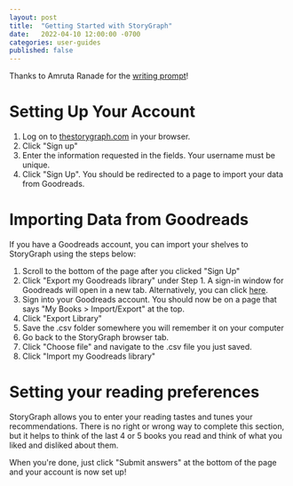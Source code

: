 ```yaml
---
layout: post
title:  "Getting Started with StoryGraph"
date:   2022-04-10 12:00:00 -0700
categories: user-guides
published: false
---
```


Thanks to Amruta Ranade for the [writing prompt](https://techwriting.ck.page/posts/ask-me-anything-about-tech-writing-portfolios)!

# Setting Up Your Account
1.	Log on to [thestorygraph.com](https://www.thestorygraph.com) in your browser.
2.  Click "Sign up"
2.	Enter the information requested in the fields. Your username must be unique.
3.	Click "Sign Up". You should be redirected to a page to import your data from Goodreads.

# Importing Data from Goodreads
If you have a Goodreads account, you can import your shelves to StoryGraph using the steps below:
1.	Scroll to the bottom of the page after you clicked "Sign Up"
2.	Click "Export my Goodreads library" under Step 1. A sign-in window for Goodreads will open in a new tab. Alternatively, you can click [here](https://www.goodreads.com/review/import).
3.	Sign into your Goodreads account. You should now be on a page that says "My Books > Import/Export" at the top.
4.	Click "Export Library"
5.	Save the .csv folder somewhere you will remember it on your computer
6.	Go back to the StoryGraph browser tab.
7.	Click "Choose file" and navigate to the .csv file you just saved.
8.	Click "Import my Goodreads library"

# Setting your reading preferences
StoryGraph allows you to enter your reading tastes and tunes your recommendations. There is no right or wrong way to complete this section, but it helps to think of the last 4 or 5 books you read and think of what you liked and disliked about them.

When you're done, just click "Submit answers" at the bottom of the page and your account is now set up!
